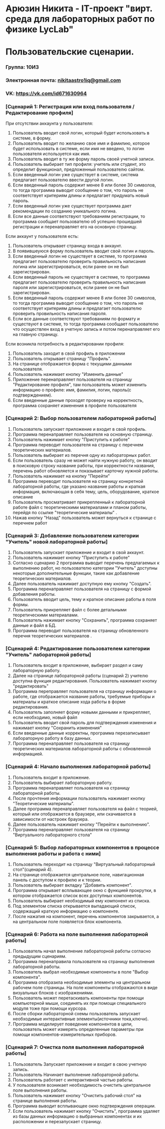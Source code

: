 # Арюзин Никита - IT-проект "вирт. среда для лабораторных работ по физике LycLab"
# Пользовательские сценарии.

### Группа: 10И3
###  Электронная почта: nikitaastro1iq@gmail.com
###  VK: https://vk.com/id671630964
### [Сценарий 1: Регистрация или вход пользователя / Редактирование профиля]

При отсутствии аккаунта у пользователя:
1. Пользователь вводит свой логин, который будет использовать в системе, в форму.
2. Пользователь вводит по желанию свое имя и фамилию, которое будет использовать в системе, если имя не введено, то логин пользователя используется как имя.
3. Пользователь вводит в ту же форму пароль своей учетной записи.
4. Пользователь выбирает тип профиля: учитель или студент, это определит функционал, предложенный пользователю сайтом.
5. Если введенный логин уже существует в системе, система предлагает пользователю ввести другой логин.
6. Если введенный пароль содержит менее 8 или более 30 символов, то тогда программа выводит сообщение о том, что пароль не соответствует критериям длины и предлагает придумать новый пароль.
7. Если введенный логин уже существует программа дает рекомендации по созданию уникального логина.
8. Если все данные соответствуют требованиям регистрации, то программа сообщает пользователю об успешно прошедшей регистрации и перенаправляет его на основную страницу.

Если аккаунт у пользователя есть:
1. Пользователь открывает страницу входа в аккаунт.
2. В появившеуюся форму пользователь вводит свой логин и пароль.
3. Если введенный логин не существует в системе, то программа предлагает пользователю проверить правильность написания логина или зарегистрироваться, если ранее он не был зарегистрирован.
4. Если введенный пароль не существует в системе, то программа предлагает пользователю проверить правильность написания пароля или зарегистрироваться, если ранее он не был зарегистрирован.
5. Если введенный пароль содержит менее 8 или более 30 символов, то тогда программа выводит сообщение о том, что пароль не соответствует критериям длины и предлагает пользователю проверить провильность написания пароля.
6. Если все данные соответствуют требованиям по формату и существуют в системе, то тогда программа сообщает пользователю что осуществлен вход в учетную запись и потом перенаправляет его на главную страницу.

Если возникла потребность в редактировании профиля:
1. Пользователь заходит в свой профиль в приложении
2. Пользователь открывает страницу "Профиль".
3. На странице отображается форма с текущими данными пользователя.
4. Пользователь нажимает кнопку "Изменить данные"
5. Приложение перенаправляет пользователя на страницу "Редактирование профиля", там пользователь может изменить информацию о профиле: имя, фамилия, логин, пароль(с подтверждением).
6. Если введенные данные проходят проверку на корректность, программа сохраняет изменения в профиле пользователя

### [Сценарий 2: Выбор пользователем лабораторной работы]
1. Пользователь запускает приложение и входит в свой профиль.
2. Программа перенаправляет пользователя на основную страницу.
3. Пользователь нажимает кнопку "Приступить к работе"
4. Программа переводит пользователя на страницу с перечнем теоретических материалов.
5. Пользователь выбирает из перечня одну из лабораторных работ.
6. Если пользователь сразу не может найти нужную работу, он вводит в поисковую строку название работы, при корректности названия, перечень работ обновляется и показывает карточку нужной работы.
7. Пользователь нажимает на кнопку "Перейти"
8. Программа переводит пользователя на страницу конкретной лабораторной работы, где указано название работы и краткая информация, включающая в себя тему, цель, оборудование, краткое описание
9. Пользователь просматривает прикрепленный к лабораторной работе файл с теоретическими материалами и планом работы, перейдя по ссылке "теоретические материалы" .
10. Нажав кнопку "Назад" пользователь может вернуться к странице с перечнем работ

### [Сценарий 3: Добавление пользователем категории "Учитель" новой лабораторной работы]
1. Пользователь запускает приложение и входит в свой аккаунт.
2. Пользователь нажимает кнопку "Приступить к работе"
3. Согласно сценарию 2 программа выводит перечень предлагаемых к выполнению работ, но пользователю категории "Учитель" доступны некоторые дополнительные функции, такие как добавление теоретических материалов.
4. Далее пользователь нажимает доступную ему кнопку "Создать".
5. Программа перенаправляет пользователя на страницу с формой добавления работы.
6. Пользователь вводит цель, тему и краткое описание работы в поля формы.
7. Пользователь прикрепляет файл с более детальными теоретическими материалами.
8. Пользователь нажимает кнопку "Сохранить", программа сохраняет данные и файл в БД.
9. Программа переводит пользователя на страницу обновленного перечня теоретических материалов .

### [Сценарий 4: Редактирование пользователем категории "Учитель" лабораторной рвботы]
1. Пользователь входит в приложение, выбирает раздел и саму лабораторную работу.
2. Далее на странице лабораторной работы (сценарий 2) учителю доступна функция редактирования. Пользователь нажимает кнопку "редактировать"
3. Программа переправляет пользователя на страницу информации о работе, где отображается название работы, требуемые приборы и материалы и краткое описание хода работы в форме редактирования.
4. Пользователь заполняет форму новыми данными и прикрепляет, если необходимо, новый файл
5. Пользователь вводит свой пароль для подтверждения изменения и нажимает кнопку "Сохранить изменения"
6. Если введенные данные корректны, программа перезаписывает лабораторную работу в базу данных.
7. Программа перенаправляет пользователя на страницу теоретических материалов лабораторной работы с обновленной информацией.
   

### [Сценарий 4: Начало выполнения лабораторной работы]
1. Пользователь входит в приложение.
2. Пользователь выбирает лабораторную работу.
3. Программа перенаправляет пользователя на страницу лабораторной работы.
4. После прочтения информации пользователь нажимает кнопку "Теоретические материалы".
5. Далее программа перенаправляет пользователя на файл с теорией, который или отображается в браузере, или скачивается в зависимости от настроек браузера.
7. Далее пользователь нажимает кнопку "Перейти к выполнению".
8. Программа перенаправляет пользователя на страницу "Виртуального лабораторного стола"

### [Сценарий 5: Выбор лабораторных компонентов в процессе выполнения работы и работа с ними]
1. Пользователь переходит на страницу "Виртуальный лабораторный стол"(сценарий 4).
2. На странице отображается центральное поле, навигационная панель с доступом к профилю и к теории.
3. Пользователь выбирает вкладку "Добавить компонент".
4. Программа открывает всплывающее окно с функцией прокрутки, в котором отображается список всех доступных компонентов.
5. Пользователь выбирает необходимый ему компонент из списка.
6. Под элементом списка открывается выпадающий список, содержащий краткую информацию о компоненте.
7. После нажатия на компонент, перечень компонентов закрывается, а на центральном поле появляется блок компонента.

### [Сценарий 6: Работа на поле выполнения лабораторной работы]
1. Пользователь начал выполнение лабораторной работы согласно предыдущим сценариям.
2. Программа перенаправила пользователя на страницу выполнения лабораторной работы.
3. Пользователь выбрал необходимые компоненты в поле "Выбор компонента".
4. Программа отобразила необходимые элементы на центральном рабочем поле страницы. На поле компоненты отображаются в виде визуальных блоков с изображениями.
5. Пользователь может перетаскивать компоненты при помощи компьютерной мыши, соединять их при помощи специального модуля тоже при помощи курсора.
6. После сборки лабораторной схемы пользователь запускает необходимые интерактивные элементы(источники тока,ключи).
7. Программа моделирует поведение компонентов в цепи, пользователь может измерять определенные параметры при помощи компонентов-измерительных приборов.

### [Сценарий 7: Очистка поля выполнения лабораторной работы]
1. Пользователь Запускает приложение и входит в свою учетную запись.
2. Пользователь Начинает выполнение лабораторной работы.
3. Пользователь работает с интерактивной частью работы.
4. У пользователя возникает необходимость очистить центральное поле выполнения работы.
5. Пользователь нажимает кнопку "Очистить рабочий стол" на странице выполнения работы.
6. Программа выводит всплывающее окно подтверждения операции.
7. Если пользователь нажимает кнопку "Очистить", программа удаляет из базы данных информацию о выбранных компонентах и их расположении и перезапускает страницу.

